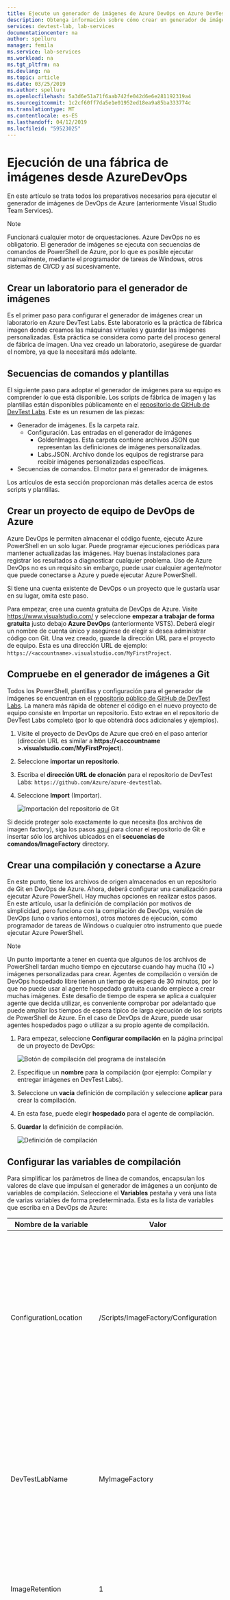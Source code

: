 ```yaml
---
title: Ejecute un generador de imágenes de Azure DevOps en Azure DevTest Labs | Microsoft Docs
description: Obtenga información sobre cómo crear un generador de imágenes personalizadas en Azure DevTest Labs.
services: devtest-lab, lab-services
documentationcenter: na
author: spelluru
manager: femila
ms.service: lab-services
ms.workload: na
ms.tgt_pltfrm: na
ms.devlang: na
ms.topic: article
ms.date: 03/25/2019
ms.author: spelluru
ms.openlocfilehash: 5a3d6e51a71f6aab742fe042d6e6e281192319a4
ms.sourcegitcommit: 1c2cf60ff7da5e1e01952ed18ea9a85ba333774c
ms.translationtype: MT
ms.contentlocale: es-ES
ms.lasthandoff: 04/12/2019
ms.locfileid: "59523025"
---
```

# <a name="run-an-image-factory-from-azure-devops"></a>Ejecución de una fábrica de imágenes desde AzureDevOps
En este artículo se trata todos los preparativos necesarios para ejecutar el generador de imágenes de DevOps de Azure (anteriormente Visual Studio Team Services).

> [!NOTE]
> Funcionará cualquier motor de orquestaciones. Azure DevOps no es obligatorio. El generador de imágenes se ejecuta con secuencias de comandos de PowerShell de Azure, por lo que es posible ejecutar manualmente, mediante el programador de tareas de Windows, otros sistemas de CI/CD y así sucesivamente.

## <a name="create-a-lab-for-the-image-factory"></a>Crear un laboratorio para el generador de imágenes
Es el primer paso para configurar el generador de imágenes crear un laboratorio en Azure DevTest Labs. Este laboratorio es la práctica de fábrica imagen donde creamos las máquinas virtuales y guardar las imágenes personalizadas. Esta práctica se considera como parte del proceso general de fábrica de imagen. Una vez creado un laboratorio, asegúrese de guardar el nombre, ya que la necesitará más adelante.

## <a name="scripts-and-templates"></a>Secuencias de comandos y plantillas
El siguiente paso para adoptar el generador de imágenes para su equipo es comprender lo que está disponible. Los scripts de fábrica de imagen y las plantillas están disponibles públicamente en el [repositorio de GitHub de DevTest Labs](https://github.com/Azure/azure-devtestlab/tree/master/Scripts/ImageFactory). Este es un resumen de las piezas:

- Generador de imágenes. Es la carpeta raíz. 
    - Configuración. Las entradas en el generador de imágenes
        - GoldenImages. Esta carpeta contiene archivos JSON que representan las definiciones de imágenes personalizadas.
        - Labs.JSON. Archivo donde los equipos de registrarse para recibir imágenes personalizadas específicas.
- Secuencias de comandos. El motor para el generador de imágenes.

Los artículos de esta sección proporcionan más detalles acerca de estos scripts y plantillas. 

## <a name="create-an-azure-devops-team-project"></a>Crear un proyecto de equipo de DevOps de Azure
Azure DevOps le permiten almacenar el código fuente, ejecute Azure PowerShell en un solo lugar. Puede programar ejecuciones periódicas para mantener actualizadas las imágenes. Hay buenas instalaciones para registrar los resultados a diagnosticar cualquier problema.  Uso de Azure DevOps no es un requisito sin embargo, puede usar cualquier agente/motor que puede conectarse a Azure y puede ejecutar Azure PowerShell.

Si tiene una cuenta existente de DevOps o un proyecto que le gustaría usar en su lugar, omita este paso.

Para empezar, cree una cuenta gratuita de DevOps de Azure. Visite https://www.visualstudio.com/ y seleccione **empezar a trabajar de forma gratuita** justo debajo **Azure DevOps** (anteriormente VSTS). Deberá elegir un nombre de cuenta único y asegúrese de elegir si desea administrar código con Git. Una vez creado, guarde la dirección URL para el proyecto de equipo. Esta es una dirección URL de ejemplo: `https://<accountname>.visualstudio.com/MyFirstProject`.

## <a name="check-in-the-image-factory-to-git"></a>Compruebe en el generador de imágenes a Git
Todos los PowerShell, plantillas y configuración para el generador de imágenes se encuentran en el [repositorio público de GitHub de DevTest Labs](https://github.com/Azure/azure-devtestlab/tree/master/Scripts/ImageFactory). La manera más rápida de obtener el código en el nuevo proyecto de equipo consiste en Importar un repositorio. Esto extrae en el repositorio de DevTest Labs completo (por lo que obtendrá docs adicionales y ejemplos). 

1. Visite el proyecto de DevOps de Azure que creó en el paso anterior (dirección URL es similar a **https:\//\<accountname >.visualstudio.com/MyFirstProject**).
2. Seleccione **importar un repositorio**.
3. Escriba el **dirección URL de clonación** para el repositorio de DevTest Labs: `https://github.com/Azure/azure-devtestlab`.
4. Seleccione **Import** (Importar).

    ![Importación del repositorio de Git](./media/set-up-devops-lab/import-git-repo.png)

Si decide proteger solo exactamente lo que necesita (los archivos de imagen factory), siga los pasos [aquí](https://www.visualstudio.com/en-us/docs/git/share-your-code-in-git-vs) para clonar el repositorio de Git e insertar sólo los archivos ubicados en el **secuencias de comandos/ImageFactory** directory.

## <a name="create-a-build-and-connect-to-azure"></a>Crear una compilación y conectarse a Azure
En este punto, tiene los archivos de origen almacenados en un repositorio de Git en DevOps de Azure. Ahora, deberá configurar una canalización para ejecutar Azure PowerShell. Hay muchas opciones en realizar estos pasos. En este artículo, usar la definición de compilación por motivos de simplicidad, pero funciona con la compilación de DevOps, versión de DevOps (uno o varios entornos), otros motores de ejecución, como programador de tareas de Windows o cualquier otro instrumento que puede ejecutar Azure PowerShell.

> [!NOTE]
> Un punto importante a tener en cuenta que algunos de los archivos de PowerShell tardan mucho tiempo en ejecutarse cuando hay mucha (10 +) imágenes personalizadas para crear. Agentes de compilación o versión de DevOps hospedado libre tienen un tiempo de espera de 30 minutos, por lo que no puede usar al agente hospedado gratuita cuando empiece a crear muchas imágenes. Este desafío de tiempo de espera se aplica a cualquier agente que decida utilizar, es conveniente comprobar por adelantado que puede ampliar los tiempos de espera típico de larga ejecución de los scripts de PowerShell de Azure. En el caso de DevOps de Azure, puede usar agentes hospedados pago o utilizar a su propio agente de compilación.

1. Para empezar, seleccione **Configurar compilación** en la página principal de un proyecto de DevOps:

    ![Botón de compilación del programa de instalación](./media/set-up-devops-lab/setup-build-button.png)
2. Especifique un **nombre** para la compilación (por ejemplo: Compilar y entregar imágenes en DevTest Labs). 
3. Seleccione un **vacía** definición de compilación y seleccione **aplicar** para crear la compilación. 
4. En esta fase, puede elegir **hospedado** para el agente de compilación. 
5. **Guardar** la definición de compilación.

    ![Definición de compilación](./media/set-up-devops-lab/build-definition.png)

## <a name="configure-the-build-variables"></a>Configurar las variables de compilación
Para simplificar los parámetros de línea de comandos, encapsulan los valores de clave que impulsan el generador de imágenes a un conjunto de variables de compilación. Seleccione el **Variables** pestaña y verá una lista de varias variables de forma predeterminada. Esta es la lista de variables que escriba en a DevOps de Azure:


| Nombre de la variable | Valor | Notas |
| ------------- | ----- | ----- |
| ConfigurationLocation | /Scripts/ImageFactory/Configuration | Se trata de la ruta de acceso completa del repositorio para la **configuración** carpeta. Si ha importado el repositorio completo anterior, el valor a la izquierda es correcto. En caso contrario, se actualice para que apunte a la ubicación de configuración. |
| DevTestLabName | MyImageFactory | El nombre del laboratorio en Azure DevTest Labs usa como el generador para producir imágenes. Si no tiene uno, cree uno. Asegúrese de que el laboratorio está en la misma suscripción que el punto de conexión de servicio tiene acceso. |
| ImageRetention | 1 | El número de imágenes que desea guardar de cada tipo. Valor predeterminado se establece en 1. |
| MachinePassword | ******* | La contraseña de cuenta de administrador integrada para las máquinas virtuales. Esta es una cuenta transitoria, así que asegúrese de que es segura. Seleccione el pequeño icono de bloqueo de la derecha para asegurarse de que es una cadena segura. |
| MachineUserName | ImageFactoryUser | El nombre de usuario de cuenta de administrador integrada para las máquinas virtuales. Se trata de una cuenta transitoria. |
| StandardTimeoutMinutes | 30 | El tiempo de espera que debemos esperar las operaciones normales de Azure. |
| SubscriptionId |  0000000000-0000-0000-0000-0000000000000 | El identificador de la suscripción donde existe el laboratorio y que el punto de conexión de servicio tiene acceso. |
| VMSize | Standard_A3 | El tamaño de la máquina virtual que se usará para la **crear** paso. Las máquinas virtuales creadas son transitorias. El tamaño debe ser el único que [habilitada para el laboratorio](devtest-lab-set-lab-policy.md). Confirme que hay suficiente [cuota de núcleos de suscripción](../azure-subscription-service-limits.md). 

![Variables de compilación](./media/set-up-devops-lab/configure-build-variables.png)

## <a name="connect-to-azure"></a>Conexión a Azure
El siguiente paso es configurar el servicio principal. Se trata de una identidad en Azure Active Directory que permite que el agente de compilación de DevOps para que funcione en Azure en el nombre de usuario. Para configurarlo, comience con Agregar paso de compilación de primera Azure PowerShell.

1. Seleccione **agregar tarea**.
2. Busque **Azure PowerShell**. 
3. Una vez que lo encuentre, seleccione **agregar** para agregar la tarea a la compilación. Al hacerlo, aparecerá la tarea en el lado izquierdo como agregado.

![Configurar el paso de PowerShell](./media/set-up-devops-lab/set-up-powershell-step.png)

Es la manera más rápida de configurar un servicio principal permitir que Azure DevOps lo haga por nosotros. 

1. Seleccione el **tarea** que acaba de agregar.
2. Para **tipo de conexión de Azure**, elija **Azure Resource Manager**. 
3. Seleccione el **administrar** vínculo para configurar la entidad de servicio. 

Para obtener más información, consulte este [entrada de blog](https://devblogs.microsoft.com/devops/automating-azure-resource-group-deployment-using-a-service-principal-in-visual-studio-online-buildrelease-management/). Cuando se selecciona el **administrar** vínculo, aterrizará en el lugar correcto en DevOps (segunda captura de pantalla en la entrada de blog) para establecer la conexión a Azure. Asegúrese de elegir **punto de conexión de servicio de Azure Resource Manager** al configurar esto.

## <a name="complete-the-build-task"></a>Completar la tarea de compilación
Si selecciona la tarea de compilación, verá todos los detalles en el panel derecho que se debe rellenar. 

1. En primer lugar, nombre de la tarea de compilación: **Creación de máquinas virtuales**. 
2. Elija la **serviceprincipal** creó eligiendo **Azure Resource Manager**
3. Elija la **punto de conexión de servicio**. 
4. Para **ruta del Script**, seleccione **... (puntos suspensivos)**  a la derecha.
5. Vaya a **MakeGoldenImageVMs.ps1** secuencia de comandos. 
6. Parámetros de script deben tener este aspecto: `-ConfigurationLocation $(System.DefaultWorkingDirectory)$(ConfigurationLocation) -DevTestLabName $(DevTestLabName) -vmSize $(VMSize) -machineUserName $(MachineUserName) -machinePassword (ConvertTo-SecureString -string '$(MachinePassword)' -AsPlainText -Force) -StandardTimeoutMinutes $(StandardTimeoutMinutes)`

    ![Completar la definición de compilación](./media/set-up-devops-lab/complete-build-definition.png)


## <a name="queue-the-build"></a>Poner en cola la compilación
Vamos a comprobar que tiene todo configurado correctamente poniendo en cola una compilación nueva. Mientras se ejecuta la compilación, cambie a la [portal Azure](https://portal.azure.com) y seleccione en **todas las máquinas virtuales** en el laboratorio de fábrica de la imagen para confirmar que todo funciona correctamente. Debería ver tres máquinas virtuales se crean en el laboratorio.

![Máquinas virtuales del laboratorio](./media/set-up-devops-lab/vms-in-lab.png)

## <a name="next-steps"></a>Pasos siguientes 
El primer paso para configurar el generador de imágenes basado en Azure DevTest Labs es completando. En el siguiente artículo de la serie, obtenga las máquinas virtuales generalizadas y se guardan en imágenes personalizadas. A continuación, ya las distribuye a todos los laboratorios. Consulte el artículo siguiente de la serie: [Guardar las imágenes personalizadas y distribuir a varios laboratorios](image-factory-save-distribute-custom-images.md).
